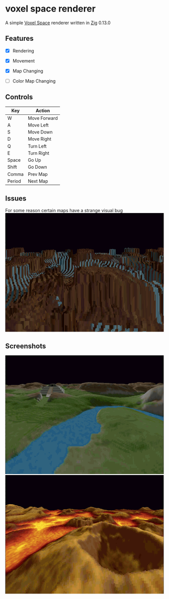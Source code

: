 # voxel space renderer

A simple [Voxel Space](https://github.com/s-macke/VoxelSpace) renderer written in [Zig](https://ziglang.org) 0.13.0

## Features

- [x] Rendering
- [x] Movement
- [x] Map Changing
- [ ] Color Map Changing


## Controls

|  Key   |    Action    |
| ------ | ------------ |
|   W    | Move Forward |
|   A    | Move Left    |
|   S    | Move Down    |
|   D    | Move Right   |
|   Q    | Turn Left    |
|   E    | Turn Right   |
| Space  | Go Up        |
| Shift  | Go Down      |
| Comma  | Prev Map     |
| Period | Next Map     |

## Issues

For some reason certain maps have a strange visual bug
![Screenshot showcasing weird color stripes on a map](images/visual_bug_image.png)

## Screenshots

![Screenshot of a grassy area with a pyramid](images/image_01.png)
![Screenshot of a mountainous area full of magma](images/image_02.png)
